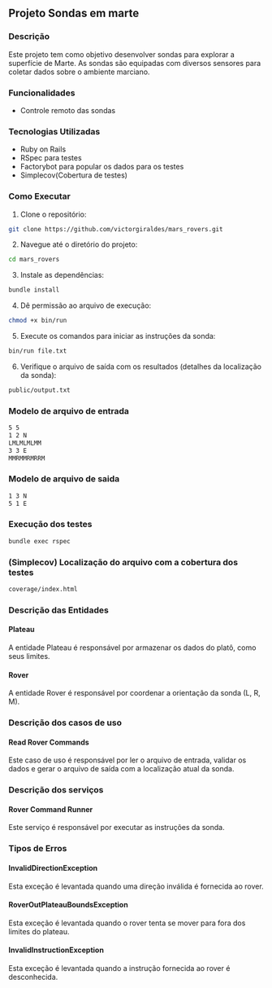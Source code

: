 ## Projeto Sondas em marte

### Descrição

Este projeto tem como objetivo desenvolver sondas para explorar a superfície de Marte. As sondas são equipadas com diversos sensores para coletar dados sobre o ambiente marciano.

### Funcionalidades

- Controle remoto das sondas

### Tecnologias Utilizadas

- Ruby on Rails
- RSpec para testes
- Factorybot para popular os dados para os testes
- Simplecov(Cobertura de testes)

### Como Executar

1. Clone o repositório:
  ```bash
  git clone https://github.com/victorgiraldes/mars_rovers.git
  ```
2. Navegue até o diretório do projeto:
  ```bash
  cd mars_rovers
  ```
3. Instale as dependências:
  ```bash
  bundle install
  ```
4. Dê permissão ao arquivo de execução:
  ```bash
  chmod +x bin/run
  ```  
5. Execute os comandos para iniciar as instruções da sonda:
  ```bash
  bin/run file.txt
  ```
6. Verifique o arquivo de saída com os resultados (detalhes da localização da sonda):
  ```bash
  public/output.txt
  ```
### Modelo de arquivo de entrada
  ```bash
  5 5
  1 2 N
  LMLMLMLMM
  3 3 E
  MMRMMRMRRM
  ```
### Modelo de arquivo de saida
  ```bash
  1 3 N
  5 1 E
  ```

### Execução dos testes
  ```bash
  bundle exec rspec
  ```

### (Simplecov) Localização do arquivo com a cobertura dos testes
  ```bash
  coverage/index.html
  ```

### Descrição das Entidades

#### Plateau

A entidade Plateau é responsável por armazenar os dados do platô, como seus limites.

#### Rover

A entidade Rover é responsável por coordenar a orientação da sonda (L, R, M).

### Descrição dos casos de uso

#### Read Rover Commands

Este caso de uso é responsável por ler o arquivo de entrada, validar os dados e gerar o arquivo de saída com a localização atual da sonda.

### Descrição dos serviços

#### Rover Command Runner

Este serviço é responsável por executar as instruções da sonda.

### Tipos de Erros

#### InvalidDirectionException

Esta exceção é levantada quando uma direção inválida é fornecida ao rover.

#### RoverOutPlateauBoundsException

Esta exceção é levantada quando o rover tenta se mover para fora dos limites do plateau.

#### InvalidInstructionException

Esta exceção é levantada quando a instrução fornecida ao rover é desconhecida.